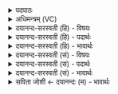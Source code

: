 <details><summary>पदपाठः</summary>

अग्नाऽ२इ। पत्नी॑व॒न्निति॒ पत्नी॑ऽवन्। स॒जूरिति॑ स॒ऽजूः। दे॒वेन॑। त्वष्ट्रा॑। सोम॑म्। पि॒ब॒। स्वाहा॑। प्र॒जाप॑ति॒रिति॑ प्र॒जाऽप॑तिः। वृषा॑। अ॒सि॒। रे॒तो॒धा इति॑ रेतःऽधः। रेतः॑। मयि॑। धे॒हि॒। प्र॒जाप॑ते॒रिति॑ प्र॒जाऽप॑तेः। ते॒। वृष्णः॑। रे॒तो॒धस॒ इति॑ रेतः॒ऽधसः॑। रे॒तो॒धामिति॑ रे॒तःऽधाम्। अ॒शी॒य॒। १०।
</details>

<details><summary>अधिमन्त्रम् (VC)</summary>

- गृहपतयो देवताः
- भरद्वाज ऋषिः
- विराड् ब्राह्मी बृहती
- मध्यमः
</details>

<details><summary>दयानन्द-सरस्वती (हि) - विषयः</summary>

स्त्री अपने पुरुष की किस प्रकार से प्रशंसा और प्रार्थना करे, इस विषय का उपदेश अगले मन्त्र में किया है ॥
</details>

<details><summary>दयानन्द-सरस्वती (हि) - पदार्थः</summary>

पदार्थान्वयभाषाः -  हे (अग्ने) समस्त सुख पहुँचानेवाले स्वामिन् ! (सजूः) समान प्रीति करनेवाले आप मेरे (देवेन) दिव्य सुख देनेवाले (त्वष्ट्रा) समस्त दुःख विनाश करनेवाले गुण के साथ (स्वाहा) सत्यवाणीयुक्त क्रिया से (सोमम्) सोमवल्ली आदि औषधियों के विशेष आसव को (पिब) पीओ। हे (पत्नीवन्) प्रशंसनीय यज्ञसम्बधिनी स्त्री को ग्रहण करने (वृषा) वीर्य्य सींचने (रेतोधाः) वीर्य्य धारण करने (प्रजापतिः) और सन्तानादि के पालनेवाले ! जो आप (असि) हैं, वह (मयि) मुझ विवाहित स्त्री में (रेतः) वीर्य्य को (धेहि) धारण कीजिये। हे स्वामिन् ! मैं (वृष्णः) वीर्य्य सीचने (रेतोधसः) पराक्रम धारण करने (प्रजापतेः) सन्तान आदि की रक्षा करनेवाले (ते) आपके सङ्ग से (रेतोधाम्) वीर्य्यवान् अति पराक्रमयुक्त पुत्र को (अशीय) प्राप्त होऊँ ॥१०॥
</details>

<details><summary>दयानन्द-सरस्वती (हि) - भावार्थः</summary>

भावार्थभाषाः -  इस संसार में मनुष्यजन्म को पाकर स्त्री और पुरुष ब्रह्मचर्य्य, उत्तम विद्या, अच्छे गुण और पराक्रमयुक्त होकर विवाह करें। विवाह की मर्यादा ही से सन्तानों की उत्पत्ति और रतिक्रीड़ा से उत्पन्न हुए सुख को प्राप्त होकर नित्य आनन्द में रहें। विना विवाह के स्त्री-पुरुष वा पुरुष-स्त्री के समागम की इच्छा मन से भी न करें। जिससे मनुष्यशक्ति की बढ़ती होवे, इससे गृहाश्रम का आरम्भ स्त्री-पुरुष करें ॥१०॥
</details>

<details><summary>दयानन्द-सरस्वती (सं) - विषयः</summary>

पत्नी स्वपुरुषस्य कथं प्रशंसां प्रार्थनाञ्च कुर्य्यादित्युपदिश्यते
</details>

<details><summary>दयानन्द-सरस्वती (सं) - पदार्थः</summary>

पदार्थान्वयभाषाः -  हे अग्ने स्वामिन् ! मया सजूस्त्वं देवेन त्वष्ट्रा स्वाहा सोमं पिब। हे पत्नीवन् ! त्वं वृषा रेतोधाः प्रजापतिरसि, मयि रेतो धेहि। हे स्वामिन् ! अहं वृष्णो रेतोधसः प्रजापतेस्ते तव सकाशाद् रेतोधां पुत्रमशीय ॥१०॥
</details>

<details><summary>दयानन्द-सरस्वती (सं) - भावार्थः</summary>

भावार्थभाषाः -  इह जगति मनुष्यजन्म प्राप्य स्त्रीपुरुषौ ब्रह्मचर्य्योत्तमविद्यासद्गुणपराक्रमिणौ भूत्वा विवाहं कुर्य्याताम्, विवाहमर्य्यादयैव सन्तानोत्पत्तिरतिक्रीडाजन्यसुखसम्भोगं प्राप्य नित्यं प्रमुदेताम्। विना विवाहेन पुरुषः स्त्रियम्, स्त्री पुरुषं वा मनसापि नेच्छेद्, यतः स्त्रीपुरुषसम्बन्धेनैव मनुष्यवृद्धिर्भवति, तस्माद् गृहाश्रमं कुर्य्याताम् ॥१०॥
</details>

<details><summary>सविता जोशी ← दयानन्दः (म) - भावार्थः</summary>

भावार्थभाषाः -  या संसारात मनुष्य जन्म प्राप्त झाल्यामुळे स्त्री व पुरुष यांनी ब्रह्मचर्य, उत्तम विद्या व उत्तम गुण यांनी युक्त होऊन पराक्रमी बनावे आणि विवाह करावा. विवाहाच्या मर्यादेनेच संतानांची निर्मिती करावी व रतिक्रीडेमुळे होणारे सुख प्राप्त करून आनंद भोगावा. विवाहबाह्य संबंधाची इच्छाही स्त्री-पुरुषांनी मनात आणू नये. मानवी (शक्ती) मूल्ये वाढतील अशा तऱ्हेने गृहस्थाश्रमाचा आरंभ करावा.
</details>
